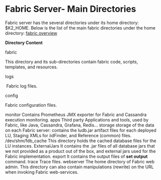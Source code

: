 ﻿
# Fabric Server- Main Directories
Fabric server has the several directories under its home directory: $K2_HOME. Below is the list of the main fabric directories under the home directory: 
[fabric overview](01_what%20is%20fabric.md)</strong></p>
</td>
<td style="height: 62px; width: 463.2px;">
<p><strong>Directory Content</strong></p>
</td>
</tr>
<tr style="height: 62px;">
<td style="height: 62px; width: 101.6px;">
<p>fabric</p>
</td>
<td style="height: 62px; width: 463.2px;">
<p>This directory and its sub-directories contain fabric code, scripts, templates, and resources.</p>
</td>
</tr>
<tr style="height: 45px;">
<td style="height: 45px; width: 101.6px;">
<p>logs</p>
</td>
<td style="height: 45px; width: 463.2px;">
<p>&nbsp;Fabric log files.</p>
</td>
</tr>
<tr style="height: 19px;">
<td style="height: 19px; width: 101.6px;">
<p>config</p>
</td>
<td style="height: 19px; width: 463.2px;">
<p>Fabric configuration files.</p>
</td>
</tr>
<tr style="height: 32px;">
<td style="height: 32px; width: 101.6px;">monitor</td>
<td style="height: 32px; width: 463.2px;"> Contains Prometheus JMX exporter for Fabric and Cassandra execution monitoring.</td>
</tr>
<tr style="height: 17px;">
<td style="height: 17px; width: 101.6px;">apps</td>
<td style="height: 17px; width: 463.2px;">Third party Applications and tools, used by Fabric, like Java, Cassandra, Grafana, Redis...</td>
</tr>
<tr style="height: 72px;">
<td style="height: 72px; width: 101.6px;">storage</td>
<td style="height: 72px; width: 463.2px;">storage of the data on each Fabric server: contains the ludb.jar artifact files for each deployed LU, Staging XMLs for iidFinder, and Reference (common) files.</td>
</tr>
<tr style="height: 72px;">
<td style="height: 72px; width: 101.6px;">/dev/shm/fdb_cache</td>
<td style="height: 72px; width: 463.2px;">This directory holds the cached database files for the LU instances.</td>
</tr> 
<tr style="height: 84px;">
<td style="height: 84px; width: 101.6px;">ExternalJars</td>
<td style="height: 84px; width: 463.2px;">It contains the .jar files of all database jars that we not provided as a product out of the box, and external jars used for the Fabric implementation.</td>
</tr>
<tr style="height: 32.8px;">
<td style="height: 32.8px; width: 101.6px;">export</td>
<td style="height: 32.8px; width: 463.2px;">It contains the output files of  <strong>set output</strong> command.</td>
</tr>
<tr style="height: 17px;">
<td style="height: 17px; width: 101.6px;">trace</td>
<td style="height: 17px; width: 463.2px;">Trace files.</td>
</tr>
<tr style="height: 17px;">
<td style="height: 17px; width: 101.6px;">webserver</td>
<td style="height: 17px; width: 463.2px;">The home directory of Fabric web admin. This directory can also contain manipulations (rewrite) on the URL when invoking Fabric web-services.</td>
</tr>
</tbody>
</table>
<p>&nbsp;</p>
